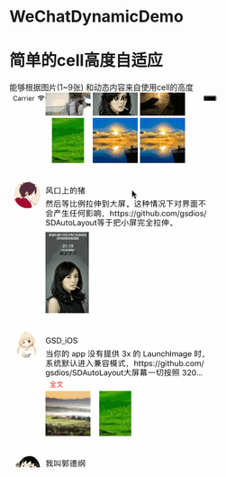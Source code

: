 # WeChatDynamicDemo

# 简单的cell高度自适应


能够根据图片(1~9张) 和动态内容来自使用cell的高度
![Image](https://github.com/Gaoyanxiang/WeChatDynamicDemo/blob/master/Untitled.gif)
